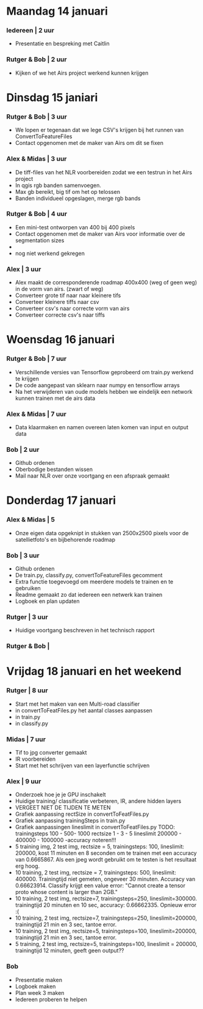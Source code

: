 # Maandag 14 januari

### Iedereen | 2 uur
- Presentatie en bespreking met Caitlin

### Rutger & Bob | 2 uur
- Kijken of we het Airs project werkend kunnen krijgen

# Dinsdag 15 janiari
### Rutger & Bob | 3 uur
- We lopen er tegenaan dat we lege CSV's krijgen bij het runnen van ConvertToFeatureFiles
- Contact opgenomen met de maker van Airs om dit se fixen

### Alex & Midas | 3 uur
- De tiff-files van het NLR voorbereiden zodat we een testrun in het Airs project
- In qgis rgb banden samenvoegen.
- Max gb bereikt, big tif om het op telossen
- Banden individueel opgeslagen, merge rgb bands
### Rutger & Bob | 4 uur
- Een mini-test ontworpen van 400 bij 400 pixels
- Contact opgenomen met de maker van Airs voor informatie over de segmentation sizes
- 
- nog niet werkend gekregen
### Alex | 3 uur
- Alex maakt de corresponderende roadmap 400x400 (weg of geen weg) in de vorm van airs. (zwart of weg)
- Converteer grote tif naar naar kleinere tifs
- Converteer kleinere tiffs naar csv
- Converteer csv's naar correcte vorm van airs
- Converteer correcte csv's naar tiffs  
# Woensdag 16 januari

### Rutger & Bob | 7 uur
- Verschillende versies van Tensorflow geprobeerd om train.py werkend te krijgen
- De code aangepast van sklearn naar numpy en tensorflow arrays
- Na het verwijderen van oude models hebben we eindelijk een network kunnen trainen met de airs data

### Alex & Midas | 7 uur
- Data klaarmaken en namen overeen laten komen van input en output data

### Bob | 2 uur
- Github ordenen
- Oberbodige bestanden wissen
- Mail naar NLR over onze voortgang en een afspraak gemaakt

# Donderdag 17 januari

### Alex & Midas | 5
- Onze eigen data opgeknipt in stukken van 2500x2500 pixels voor de satellietfoto's en bijbehorende roadmap

### Bob | 3 uur
- Github ordenen
- De train.py, classify.py, convertToFeatureFiles gecomment
- Extra functie toegevoegd om meerdere models te trainen en te gebruiken
- Readme gemaakt zo dat iedereen een netwerk kan trainen
- Logboek en plan updaten

### Rutger | 3 uur
- Huidige voortgang beschreven in het technisch rapport

### Rutger & Bob | 

# Vrijdag 18 januari en het weekend

### Rutger | 8 uur
- Start met het maken van een Multi-road classifier
- in convertToFeatFiles.py het aantal classes aanpassen
- in train.py
- in classify.py

### Midas | 7 uur
- Tif to jpg converter gemaakt
- IR voorbereiden
- Start met het schrijven van een layerfunctie schrijven

### Alex | 9 uur
- Onderzoek hoe je je GPU inschakelt
- Huidige training/ classificatie verbeteren, IR, andere hidden layers
- VERGEET NIET DE TIJDEN TE METEN
- Grafiek aanpassing rectSize in convertToFeatFiles.py
- Grafiek aanpassing trainingSteps in train.py 
- Grafiek aanpassingen lineslimit in convertToFeatFiles.py
TODO: trainingsteps 100 - 500- 1000
    rectsize 1 - 3 - 5
    lineslimit 200000 - 400000 - 1000000
-accuracy noteren!!!
- 5 training img, 2 test img, rectsize = 5, trainingsteps: 100, lineslimit: 200000, kost 11 minuten en 8 seconden om te trainen met een accuracy van 0.6665867. Als een jpeg wordt gebruikt om te testen is het resultaat erg hoog.
- 10 training, 2 test img, rectsize = 7, trainingsteps: 500, lineslimit: 400000. Trainingtijd niet gemeten, ongeveer 30 minuten. Accuracy van  0.66623914. Classify krijgt een value error: "Cannot create a tensor proto whose content is larger than 2GB."
- 10 training, 2 test img, rectsize=7, trainingsteps=250, lineslimit=300000. trainingtijd 20 minuten en 10 sec, accuracy: 0.66662335. Opnieuw error :(
- 10 training, 2 test img, rectsize=7, trainingsteps=250, lineslimit=200000, trainingtijd 21 min en 3 sec, tantoe error.
- 10 training, 2 test img, rectsize=5, trainingsteps=100, lineslimit=200000, trainingtijd 21 min en 3 sec, tantoe error.
- 5 training, 2 test img, rectsize=5, trainingsteps=100, lineslimit = 200000, trainingtijd 12 minuten, geeft geen output??
### Bob
- Presentatie maken
- Logboek maken
- Plan week 3 maken
- Iedereen proberen te helpen

